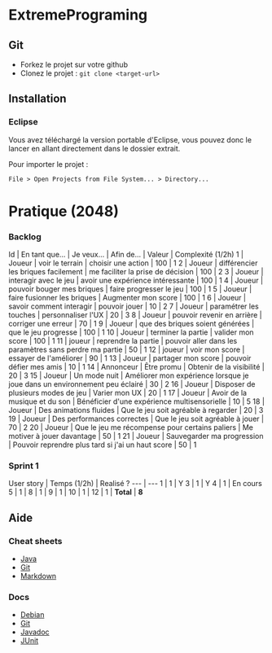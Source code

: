 # ExtremePrograming

## Git

* Forkez le projet sur votre github
* Clonez le projet : `git clone <target-url>`

## Installation

### Eclipse

Vous avez téléchargé la version portable d'Eclipse, vous pouvez donc le lancer en allant directement dans le dossier extrait.

Pour importer le projet :
```
File > Open Projects from File System... > Directory...
```

# Pratique (2048)

### Backlog

Id | En tant que... | Je veux... | Afin de... | Valeur | Complexité (1/2h)
1 | Joueur | voir le terrain | choisir une action | 100 | 1
2 | Joueur | différencier les briques facilement | me faciliter la prise de décision | 100 | 2
3 | Joueur | interagir avec le jeu | avoir une expérience intéressante | 100 | 1
4 | Joueur | pouvoir bouger mes briques | faire progresser le jeu | 100 | 1
5 | Joueur | faire fusionner les briques | Augmenter mon score | 100 | 1
6 | Joueur | savoir comment interagir | pouvoir jouer | 10 | 2
7 | Joueur | paramétrer les touches | personnaliser l'UX | 20 | 3
8 | Joueur | pouvoir revenir en arrière | corriger une erreur | 70 | 1
9 | Joueur | que des briques soient générées | que le jeu progresse | 100 | 1
10 | Joueur | terminer la partie | valider mon score | 100 | 1
11 | joueur | reprendre la partie | pouvoir aller dans les paramètres sans perdre ma partie | 50 | 1
12 | joueur | voir mon score | essayer de l'améliorer | 90 | 1
13 | Joueur | partager mon score | pouvoir défier mes amis | 10 | 1
14 | Annonceur | Être promu | Obtenir de la visibilité | 20 | 3
15 | Joueur | Un mode nuit | Améliorer mon expérience lorsque je joue dans un environnement peu éclairé | 30 | 2
16 | Joueur | Disposer de plusieurs modes de jeu | Varier mon UX | 20 | 1
17 | Joueur | Avoir de la musique et du son | Bénéficier d'une expérience multisensorielle | 10 | 5
18 | Joueur | Des animations fluides | Que le jeu soit agréable à regarder | 20 | 3
19 | Joueur | Des performances correctes | Que le jeu soit agréable à jouer | 70 | 2
20 | Joueur | Que le jeu me récompense pour certains paliers | Me motiver à jouer davantage | 50 | 1
21 | Joueur | Sauvegarder ma progression | Pouvoir reprendre plus tard si j'ai un haut score | 50 | 1

### Sprint 1 

User story | Temps (1/2h) | Realisé ?
--- | ---
1 | 1 | Y
3 | 1 | Y
4 | 1 | En cours
5 | 1 | 
8 | 1 | 
9 | 1 | 
10 | 1 | 
12 | 1 | 
**Total** | **8**

## Aide

### Cheat sheets

* [Java](https://introcs.cs.princeton.edu/java/11cheatsheet/ "Java Programing Cheatsheet")
* [Git](https://www.git-tower.com/blog/posts/git-cheat-sheet "Git Tower")
* [Markdown](https://github.com/adam-p/markdown-here/wiki/Markdown-Cheatsheet "Markdown Cheat Sheet by Adam Pritchard")

### Docs

* [Debian](https://www.debian.org/doc/manuals/refcard/refcard "Debian Doc")
* [Git](https://git-scm.com/documentation "Git SCM doc")
* [Javadoc](https://docs.oracle.com/javase/8/docs/api/ "Java 8 Doc")
* [JUnit](http://junit.org/junit4/javadoc/latest/ "JUnit Doc")
